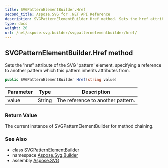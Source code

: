 ```yaml
---
title: SVGPatternElementBuilder.Href
second_title: Aspose.SVG for .NET API Reference
description: SVGPatternElementBuilder Href method. Sets the href attribute of the SVG pattern element specifying a reference to another pattern which this pattern inherits attributes from
type: docs
weight: 20
url: /net/aspose.svg.builder/svgpatternelementbuilder/href/
---
```

## SVGPatternElementBuilder.Href method

Sets the 'href' attribute of the SVG 'pattern' element, specifying a reference to another pattern which this pattern inherits attributes from.

```csharp
public SVGPatternElementBuilder Href(string value)
```

| Parameter | Type | Description |
| --- | --- | --- |
| value | String | The reference to another pattern. |

### Return Value

The current instance of SVGPatternElementBuilder for method chaining.

### See Also

* class [SVGPatternElementBuilder](../)
* namespace [Aspose.Svg.Builder](../../../aspose.svg.builder/)
* assembly [Aspose.SVG](../../../)
